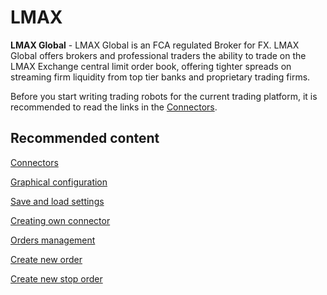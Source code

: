 # LMAX

**LMAX Global** \- LMAX Global is an FCA regulated Broker for FX. LMAX Global offers brokers and professional traders the ability to trade on the LMAX Exchange central limit order book, offering tighter spreads on streaming firm liquidity from top tier banks and proprietary trading firms.

Before you start writing trading robots for the current trading platform, it is recommended to read the links in the [Connectors](../../connectors.md). 

## Recommended content

[Connectors](../../connectors.md)

[Graphical configuration](../graphical_configuration.md)

[Save and load settings](../save_and_load_settings.md)

[Creating own connector](../creating_own_connector.md)

[Orders management](../../orders_management.md)

[Create new order](../../orders_management/create_new_order.md)

[Create new stop order](../../orders_management/create_new_stop_order.md)

